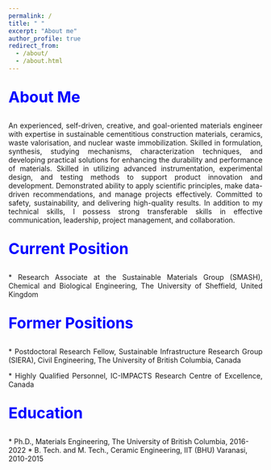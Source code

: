 ```yaml
---
permalink: /
title: " "
excerpt: "About me"
author_profile: true
redirect_from:
  - /about/
  - /about.html
---
```


<p style="text-align:left; color:Blue; font-size:30px; font-weight:bold;"> About Me </p>
<p style="text-align:justify; font-size=22px;"> An experienced, self-driven, creative, and goal-oriented materials engineer with expertise in sustainable cementitious construction materials, ceramics, waste valorisation, and nuclear waste immobilization. Skilled in formulation, synthesis, studying mechanisms, characterization techniques, and developing practical solutions for enhancing the durability and performance of materials. Skilled in utilizing advanced instrumentation, experimental design, and testing methods to support product innovation and development. Demonstrated ability to apply scientific principles, make data-driven recommendations, and manage projects effectively. Committed to safety, sustainability, and delivering high-quality results. In addition to my technical skills, I possess strong transferable skills in effective communication, leadership, project management, and collaboration. </p>

<p style="text-align:left; color:Blue; font-size:30px; font-weight:bold;"> Current Position </p>
<p style="text-align:justify; font-size=22px;"> * Research Associate at the Sustainable Materials Group (SMASH), Chemical and Biological Engineering, The University of Sheffield, United Kingdom

<p style="text-align:left; color:Blue; font-size:30px; font-weight:bold;"> Former Positions </p>
<p style="text-align:justify; font-size=22px;"> * Postdoctoral Research Fellow, Sustainable Infrastructure Research Group (SIERA), Civil Engineering, The University of British Columbia, Canada
<p style="text-align:justify; font-size=22px;"> * Highly Qualified Personnel, IC-IMPACTS Research Centre of Excellence, Canada       

            
<p style="text-align:left; color:Blue; font-size:30px; font-weight:bold;"> Education </p>
* Ph.D., Materials Engineering, The University of British Columbia, 2016-2022
* B. Tech. and M. Tech., Ceramic Engineering, IIT (BHU) Varanasi, 2010-2015


